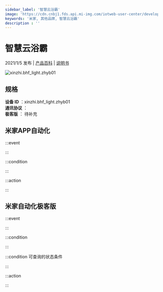 ```yaml
---
sidebar_label: '智慧云浴霸'
image: 'https://cdn.cnbj1.fds.api.mi-img.com/iotweb-user-center/developer_1679048937272L7O6cxK8.png?GalaxyAccessKeyId=AKVGLQWBOVIRQ3XLEW&Expires=9223372036854775807&Signature=YkSvYRHFiQ5iis5ZP60ovLAlDtM='
keywords: '米家, 其他品牌, 智慧云浴霸'
description : ''
---
```

# 智慧云浴霸

2021/1/5 发布 | [产品百科](https://home.mi.com/webapp/content/baike/product/index.html?model=xinzhi.bhf_light.zhyb01/) | [说明书](https://home.mi.com/views/introduction.html?model=xinzhi.bhf_light.zhyb01&region=cn)

![xinzhi.bhf_light.zhyb01](https://cdn.cnbj1.fds.api.mi-img.com/iotweb-user-center/developer_1679048937272L7O6cxK8.png?GalaxyAccessKeyId=AKVGLQWBOVIRQ3XLEW&Expires=9223372036854775807&Signature=YkSvYRHFiQ5iis5ZP60ovLAlDtM=)

## 规格  
> 
**设备 ID** ：xinzhi.bhf_light.zhyb01  
**通讯协议** ：  
**极客版**  ： 待补充 


## 米家APP自动化  

:::event  

:::

:::condition  

:::

:::action   

:::

## 米家自动化极客版  

:::event  

:::

:::condition  

:::

:::condition 可查询的状态条件  

:::

:::action  

:::

        
